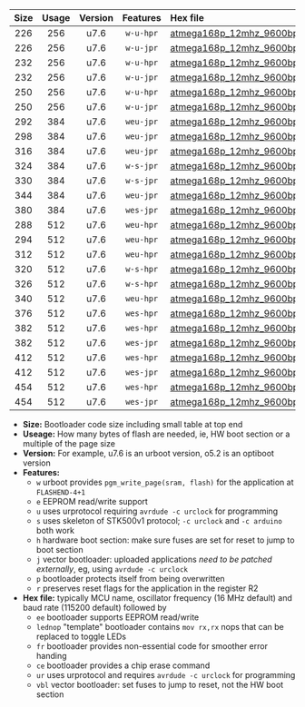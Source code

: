|Size|Usage|Version|Features|Hex file|
|:-:|:-:|:-:|:-:|:--|
|226|256|u7.6|`w-u-hpr`|[atmega168p_12mhz_9600bps_ur.hex](https://raw.githubusercontent.com/stefanrueger/urboot/main/atmega168p_12mhz_9600bps_ur.hex)|
|226|256|u7.6|`w-u-jpr`|[atmega168p_12mhz_9600bps_ur_vbl.hex](https://raw.githubusercontent.com/stefanrueger/urboot/main/atmega168p_12mhz_9600bps_ur_vbl.hex)|
|232|256|u7.6|`w-u-hpr`|[atmega168p_12mhz_9600bps_lednop_ur.hex](https://raw.githubusercontent.com/stefanrueger/urboot/main/atmega168p_12mhz_9600bps_lednop_ur.hex)|
|232|256|u7.6|`w-u-jpr`|[atmega168p_12mhz_9600bps_lednop_ur_vbl.hex](https://raw.githubusercontent.com/stefanrueger/urboot/main/atmega168p_12mhz_9600bps_lednop_ur_vbl.hex)|
|250|256|u7.6|`w-u-hpr`|[atmega168p_12mhz_9600bps_lednop_fr_ur.hex](https://raw.githubusercontent.com/stefanrueger/urboot/main/atmega168p_12mhz_9600bps_lednop_fr_ur.hex)|
|250|256|u7.6|`w-u-jpr`|[atmega168p_12mhz_9600bps_lednop_fr_ur_vbl.hex](https://raw.githubusercontent.com/stefanrueger/urboot/main/atmega168p_12mhz_9600bps_lednop_fr_ur_vbl.hex)|
|292|384|u7.6|`weu-jpr`|[atmega168p_12mhz_9600bps_ee_ur_vbl.hex](https://raw.githubusercontent.com/stefanrueger/urboot/main/atmega168p_12mhz_9600bps_ee_ur_vbl.hex)|
|298|384|u7.6|`weu-jpr`|[atmega168p_12mhz_9600bps_ee_lednop_ur_vbl.hex](https://raw.githubusercontent.com/stefanrueger/urboot/main/atmega168p_12mhz_9600bps_ee_lednop_ur_vbl.hex)|
|316|384|u7.6|`weu-jpr`|[atmega168p_12mhz_9600bps_ee_lednop_fr_ur_vbl.hex](https://raw.githubusercontent.com/stefanrueger/urboot/main/atmega168p_12mhz_9600bps_ee_lednop_fr_ur_vbl.hex)|
|324|384|u7.6|`w-s-jpr`|[atmega168p_12mhz_9600bps_vbl.hex](https://raw.githubusercontent.com/stefanrueger/urboot/main/atmega168p_12mhz_9600bps_vbl.hex)|
|330|384|u7.6|`w-s-jpr`|[atmega168p_12mhz_9600bps_lednop_vbl.hex](https://raw.githubusercontent.com/stefanrueger/urboot/main/atmega168p_12mhz_9600bps_lednop_vbl.hex)|
|344|384|u7.6|`weu-jpr`|[atmega168p_12mhz_9600bps_ee_lednop_fr_ce_ur_vbl.hex](https://raw.githubusercontent.com/stefanrueger/urboot/main/atmega168p_12mhz_9600bps_ee_lednop_fr_ce_ur_vbl.hex)|
|380|384|u7.6|`wes-jpr`|[atmega168p_12mhz_9600bps_ee_vbl.hex](https://raw.githubusercontent.com/stefanrueger/urboot/main/atmega168p_12mhz_9600bps_ee_vbl.hex)|
|288|512|u7.6|`weu-hpr`|[atmega168p_12mhz_9600bps_ee_ur.hex](https://raw.githubusercontent.com/stefanrueger/urboot/main/atmega168p_12mhz_9600bps_ee_ur.hex)|
|294|512|u7.6|`weu-hpr`|[atmega168p_12mhz_9600bps_ee_lednop_ur.hex](https://raw.githubusercontent.com/stefanrueger/urboot/main/atmega168p_12mhz_9600bps_ee_lednop_ur.hex)|
|312|512|u7.6|`weu-hpr`|[atmega168p_12mhz_9600bps_ee_lednop_fr_ur.hex](https://raw.githubusercontent.com/stefanrueger/urboot/main/atmega168p_12mhz_9600bps_ee_lednop_fr_ur.hex)|
|320|512|u7.6|`w-s-hpr`|[atmega168p_12mhz_9600bps.hex](https://raw.githubusercontent.com/stefanrueger/urboot/main/atmega168p_12mhz_9600bps.hex)|
|326|512|u7.6|`w-s-hpr`|[atmega168p_12mhz_9600bps_lednop.hex](https://raw.githubusercontent.com/stefanrueger/urboot/main/atmega168p_12mhz_9600bps_lednop.hex)|
|340|512|u7.6|`weu-hpr`|[atmega168p_12mhz_9600bps_ee_lednop_fr_ce_ur.hex](https://raw.githubusercontent.com/stefanrueger/urboot/main/atmega168p_12mhz_9600bps_ee_lednop_fr_ce_ur.hex)|
|376|512|u7.6|`wes-hpr`|[atmega168p_12mhz_9600bps_ee.hex](https://raw.githubusercontent.com/stefanrueger/urboot/main/atmega168p_12mhz_9600bps_ee.hex)|
|382|512|u7.6|`wes-hpr`|[atmega168p_12mhz_9600bps_ee_lednop.hex](https://raw.githubusercontent.com/stefanrueger/urboot/main/atmega168p_12mhz_9600bps_ee_lednop.hex)|
|382|512|u7.6|`wes-jpr`|[atmega168p_12mhz_9600bps_ee_lednop_vbl.hex](https://raw.githubusercontent.com/stefanrueger/urboot/main/atmega168p_12mhz_9600bps_ee_lednop_vbl.hex)|
|412|512|u7.6|`wes-hpr`|[atmega168p_12mhz_9600bps_ee_lednop_fr.hex](https://raw.githubusercontent.com/stefanrueger/urboot/main/atmega168p_12mhz_9600bps_ee_lednop_fr.hex)|
|412|512|u7.6|`wes-jpr`|[atmega168p_12mhz_9600bps_ee_lednop_fr_vbl.hex](https://raw.githubusercontent.com/stefanrueger/urboot/main/atmega168p_12mhz_9600bps_ee_lednop_fr_vbl.hex)|
|454|512|u7.6|`wes-hpr`|[atmega168p_12mhz_9600bps_ee_lednop_fr_ce.hex](https://raw.githubusercontent.com/stefanrueger/urboot/main/atmega168p_12mhz_9600bps_ee_lednop_fr_ce.hex)|
|454|512|u7.6|`wes-jpr`|[atmega168p_12mhz_9600bps_ee_lednop_fr_ce_vbl.hex](https://raw.githubusercontent.com/stefanrueger/urboot/main/atmega168p_12mhz_9600bps_ee_lednop_fr_ce_vbl.hex)|

- **Size:** Bootloader code size including small table at top end
- **Useage:** How many bytes of flash are needed, ie, HW boot section or a multiple of the page size
- **Version:** For example, u7.6 is an urboot version, o5.2 is an optiboot version
- **Features:**
  + `w` urboot provides `pgm_write_page(sram, flash)` for the application at `FLASHEND-4+1`
  + `e` EEPROM read/write support
  + `u` uses urprotocol requiring `avrdude -c urclock` for programming
  + `s` uses skeleton of STK500v1 protocol; `-c urclock` and `-c arduino` both work
  + `h` hardware boot section: make sure fuses are set for reset to jump to boot section
  + `j` vector bootloader: uploaded applications *need to be patched externally*, eg, using `avrdude -c urclock`
  + `p` bootloader protects itself from being overwritten
  + `r` preserves reset flags for the application in the register R2
- **Hex file:** typically MCU name, oscillator frequency (16 MHz default) and baud rate (115200 default) followed by
  + `ee` bootloader supports EEPROM read/write
  + `lednop` "template" bootloader contains `mov rx,rx` nops that can be replaced to toggle LEDs
  + `fr` bootloader provides non-essential code for smoother error handing
  + `ce` bootloader provides a chip erase command
  + `ur` uses urprotocol and requires `avrdude -c urclock` for programming
  + `vbl` vector bootloader: set fuses to jump to reset, not the HW boot section
